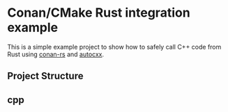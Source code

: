 # Conan/CMake Rust integration example

This is a simple example project to show how to safely call C++ code from Rust
using [conan-rs](https://github.com/Devolutions/conan-rs) and
[autocxx](https://github.com/google/autocxx).

## Project Structure


## cpp
